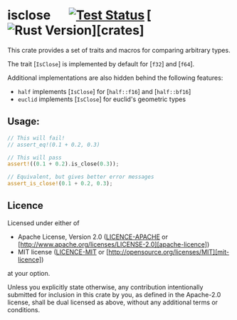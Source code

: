 # isclose &emsp; [![Test Status]][actions]&thinsp;<!--[![Test Coverage]][codecov]&thinsp;--><!--[![Crate Version]][crates]&thinsp;-->[![Rust Version]][crates]

[test status]: https://img.shields.io/github/actions/workflow/status/staticintlucas/isclose/test.yml?branch=main&label=tests&style=flat-square
<!-- [test coverage]: https://img.shields.io/codecov/c/gh/staticintlucas/isclose?style=flat-square -->
<!-- [crate version]: https://img.shields.io/crates/v/isclose?style=flat-square -->
[rust version]: https://img.shields.io/badge/rust-1.46%2B-informational?style=flat-square

[actions]: https://github.com/staticintlucas/keyset-rs/actions?query=branch%3Amain
<!-- [codecov]: https://app.codecov.io/github/staticintlucas/keyset-rs -->
<!-- [crates]: https://crates.io/crates/isclose -->

This crate provides a set of traits and macros for comparing arbitrary
types.

The trait [`IsClose`] is implemented by default for [`f32`] and [`f64`].

Additional implementations are also hidden behind the following features:

- `half` implements [`IsClose`] for [`half::f16`] and [`half::bf16`]
- `euclid` implements [`IsClose`] for euclid's geometric types

## Usage:

```rust
// This will fail!
// assert_eq!(0.1 + 0.2, 0.3)

// This will pass
assert!((0.1 + 0.2).is_close(0.3));

// Equivalent, but gives better error messages
assert_is_close!(0.1 + 0.2, 0.3);
```

## Licence

Licensed under either of

* Apache License, Version 2.0 ([LICENCE-APACHE](LICENCE-APACHE) or [http://www.apache.org/licenses/LICENSE-2.0][apache-licence])
* MIT license ([LICENCE-MIT](LICENCE-MIT) or [http://opensource.org/licenses/MIT][mit-licence])

at your option.

Unless you explicitly state otherwise, any contribution intentionally submitted for inclusion in
this crate by you, as defined in the Apache-2.0 license, shall be dual licensed as above, without
any additional terms or conditions.

[apache-licence]: http://www.apache.org/licenses/LICENSE-2.0
[mit-licence]: http://opensource.org/licenses/MIT
